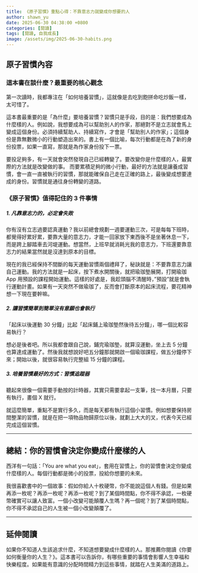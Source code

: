 ```yaml
---
title: 《原子習慣》重點心得：不靠意志力就變成你想要的人
author: shawn_yu
date: 2025-06-30 04:38:00 +0800
categories: [閱讀]
tags: [閱讀, 自我成長]
image: /assets/img/2025-06-30-habits.png
---
```


## 原子習慣內容

### 這本書在談什麼？最重要的核心觀念

第一次讀時，我都專注在「如何培養習慣」，這就像是去吃到飽拼命吃炒飯一樣，太可惜了。

這本書最重要的是「為什麼」要培養習慣？習慣只是手段，目的是：我們想要成為什麼樣的人。例如說，我想要成為可以幫助別人的作家，那絕對不是立志就會馬上變成這個身份。必須持續幫助人、持續寫作，才會是「幫助別人的作家」；這個身份是靠無數微小的行動塑造出來的。書上有一個比喻，每次行動都是在為了新的身份投票，如果一直寫，那就是為作家身份投下一票。

要投足夠多，有一天就會突然發現自己已經轉變了。要改變你是什麼樣的人，最實際的方法就是改變做的事。 而要累積足夠的微小行動，最好的方法就是讓養成習慣，會一直一直被執行的習慣，那就能確保自己走在正確的路上，最後變成想要達成的身份。習慣就是通往身份轉變的道路。

### 《原子習慣》值得記住的 3 件事情

##### 1. 凡靠意志力的，必定會失敗

你有沒有立志過要認真運動？我以前總會規劃一週要運動三次，可是每每下班時，都覺得好累好累，要靠大量的意志力，才能一回家放下東西後不是坐著休息一下，而是跨上腳踏車去河堤運動。想當然，上班早就消耗光我的意志力，下班還要靠意志力的結果當然就是沒達到原本的目標。

現在的我已經保持不間斷的每天運動習慣兩個禮拜了，秘訣就是：不要靠意志力讓自己運動。我的方法就是一起床，按下煮水開關後，就把瑜珈墊展開，打開瑜珈 App 用預設的課程開始運動。這樣的好處是，我趁頭腦不清醒時，”預設”就是會執行運動計畫。如果有一天突然不做瑜珈了，反而會打斷原本的起床流程，要花精神想一下現在要幹嘛。

##### 2. 讓習慣簡單到簡單沒有意願也會執行

「起床以後運動 30 分鐘」比起「起床鋪上瑜珈墊然後待五分鐘」，哪一個比較容易執行？

想必是後者吧。所以我都會跟自己說，鋪完瑜珈墊，就算沒運動，坐上去 5 分鐘也算達成運動了。然後我就想說好吧五分鐘那就開啟一個瑜珈課程，做五分鐘停下來；開始以後，就很容易執行完整組 15 分鐘的課程。

##### 3. 培養習慣最好的方式：習慣追蹤器

聽起來很像一個需要手動按的計時器，其實只需要拿起一支筆，找一本月曆，只要有執行，畫個 X 就行。

就這麼簡單，重點不是實行多久，而是每天都有執行這個小習慣。例如想要保持房間整潔的習慣，就是在把一項物品物歸原位以後，就劃上大大的叉，代表今天已經完成這個習慣。

---

## 總結：你的習慣會決定你變成什麼樣的人

西洋有一句話：「You are what you eat」，套用在習慣上，你的習慣會決定你變成什麼樣的人。每個行動都是微小的投票，投給你想要的未來。

我很喜歡書中的一個故事：假如你給人十枚硬幣，你不能說這個人有錢。但是如果再添一枚呢？再添一枚呢？再添一枚呢？到了某個時間點，你不得不承認，一枚硬幣確實可以讓人致富。一個小改變可能顛覆人生嗎？再一個呢？到了某個時間點，你不得不承認自己的人生被一個小改變顛覆了。

---

## 延伸閱讀

如果你不知道人生該追求什麼，不知道想要變成什麼樣的人。那推薦你閱讀《你要如何衡量你的人生？》。這本書可以告訴你，有哪些重要的事情會影響人生幸福和快樂程度。如果能有意識的分配時間精力到這些事情，就踏在人生美滿的道路上。
